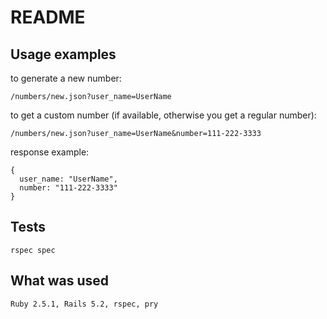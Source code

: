 # README


## Usage examples
to generate a new number:

```
/numbers/new.json?user_name=UserName
```

to get a custom number (if available, otherwise you get a regular number):

```
/numbers/new.json?user_name=UserName&number=111-222-3333
```

response example:

```
{
  user_name: "UserName",
  number: "111-222-3333"
}
```

## Tests

```
rspec spec
```

## What was used

```
Ruby 2.5.1, Rails 5.2, rspec, pry
```